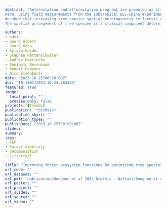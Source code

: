 ```yaml
---
abstract: "Reforestation and afforestation programs are promoted as strategies to mitigate rising atmospheric CO2 concentrations and enhance ecosystem services. Planting diverse forests is supposed to foster such benefits, but optimal tree planting techniques, especially regarding species spatial arrangement, are underexplored.
Here, using field measurements from the subtropical BEF-China experiment, we simulated leaf litterfall and decomposition, as a function of various spatial arrangements of tree species, from clusters of species to random distributions.
We show that increasing tree species spatial heterogeneity in forests composed of nine tree species led to more evenly distributed litterfall, increased litter decomposition and associated nitrogen cycling by 45%. These effects were amplified with increasing plot species richness, while species functional trait identity and diversity modulated these relationships. 
The spatial arrangement of tree species is a critical component determining biodiversity ecosystem functioning relationships, and considering such spatial aspects is crucial for operationalizing biodiversity-ecosystem functioning theory in realistic re-/afforestation projects"

authors:
- admin
- Georg Albert 
- Georg Hähn
- Sylvia Haider
- Stephan Hättenschwiler
- Andréa Davrinche
- Benjamin Rosenbaum
- Benoit Gauzens
- Nico Eisenhauer
date: "2023-10-25T00:00:00Z"
doi: "10.1101/2023.10.23.563583"
featured: true
image:
  focal_point: ""
  preview_only: false
projects: [TreeDi]
publication: '*bioRxiv*'
publication_short: ""
publication_types: ""
publishDate: "2023-10-25T00:00:00Z"
slides: 
summary: 
tags:
- BEF
- Forest diversity
- Decomposition
- Litterfall

title: "Improving forest ecosystem functions by optimizing tree species spatial arrangement"
url_code: ""
url_dataset: ""
url_pdf: "publication/Beugnon et al 2023 BiorXiv - NatSust/Beugnon-et-al-2023-BiorXiv.pdf"
url_poster: ""
url_project: ""
url_slides: ""
url_source: ""
url_video: ""
---
```

